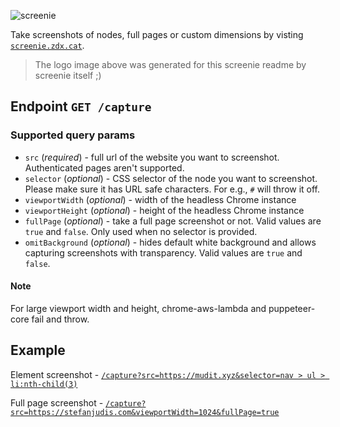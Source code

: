 ![screenie](https://screenie.zdx.cat/capture?src=https://screenie.zdx.cat&selector=header&omitBackground=true&viewportWidth=1200)

Take screenshots of nodes, full pages or custom dimensions by visting
[`screenie.zdx.cat`](https://screenie.zdx.cat).

> The logo image above was generated for this screenie readme by screenie itself ;)

## Endpoint `GET /capture`

### Supported query params

- `src` (_required_) - full url of the website you want to screenshot. Authenticated pages aren't
  supported.
- `selector` (_optional_) - CSS selector of the node you want to screenshot. Please make sure it has
  URL safe characters. For e.g., `#` will throw it off.
- `viewportWidth` (_optional_) - width of the headless Chrome instance
- `viewportHeight` (_optional_) - height of the headless Chrome instance
- `fullPage` (_optional_) - take a full page screenshot or not. Valid values are `true` and `false`.
  Only used when no selector is provided.
- `omitBackground` (_optional_) - hides default white background and allows capturing screenshots
  with transparency. Valid values are `true` and `false`.

#### Note

For large viewport width and height, chrome-aws-lambda and puppeteer-core fail and throw.

## Example

Element screenshot -
[`/capture?src=https://mudit.xyz&selector=nav > ul > li:nth-child(3)`](<https://screenie.zdx.cat/capture?src=https://mudit.xyz&selector=nav%20%3E%20ul%20%3E%20li:nth-child(3)>)

Full page screenshot -
[`/capture?src=https://stefanjudis.com&viewportWidth=1024&fullPage=true`](https://screenie.zdx.cat/capture?src=https://stefanjudis.com&viewportWidth=1024&fullPage=true)
